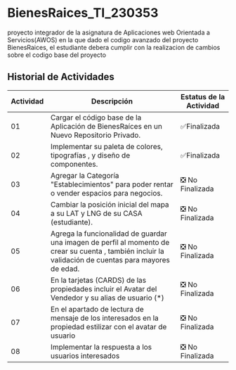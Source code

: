 # BienesRaices_TI_230353
proyecto integrador de la asignatura  de Aplicaciones web Orientada a Servicios(AWOS) en la que dado el codigo avanzado del proyecto BienesRaices, el estudiante debera cumplir con la realizacion de cambios sobre el codigo base del proyecto

## Historial de Actividades

| Actividad | Descripción | Estatus de la Actividad |
|-----------|-------------|-------------------------|
| 01        | Cargar el código base de la Aplicación de BienesRaíces en un Nuevo Repositorio Privado. | ✅Finalizada |
| 02        | Implementar su paleta de colores, tipografías , y diseño de componentes. | ✅Finalizada|
| 03        | Agregar la Categoría "Establecimientos" para poder rentar o vender espacios para negocios. | ❎ No Finalizada|
| 04        | Cambiar la posición inicial del mapa a su LAT y LNG de su CASA (estudiante). | ❎ No Finalizada |
| 05        | Agrega la funcionalidad de guardar una imagen de perfil al momento de crear su cuenta , también incluir la validación de cuentas para mayores de edad. | ❎ No Finalizada|
| 06        | En la tarjetas (CARDS) de las propiedades incluir el Avatar del Vendedor y su alias de usuario (*) | ❎ No Finalizada |
| 07        | En el apartado de lectura de mensaje de los interesados en la propiedad estilizar con el avatar de usuario | ❎ No Finalizada |
| 08        | Implementar la respuesta a los usuarios interesados | ❎ No Finalizada